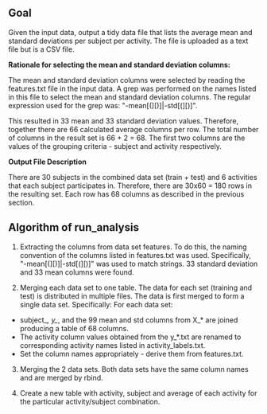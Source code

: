 Goal
---- 
Given the input data, output a tidy data file that lists the average mean and standard deviations per subject per activity. The file is uploaded as a text file but is a CSV file.

**Rationale for selecting the mean and standard deviation columns:**

The mean and standard deviation columns were selected by reading the features.txt file in the input data. A grep was performed on the names listed in this file 
to select the mean and standard deviation columns. The regular expression used for the grep was: "-mean[(][)]|-std[(][)]". 

This resulted in 33 mean and 33 standard deviation values. 
Therefore, together there are 66 calculated average columns per row. The total number of columns in the result set is 66 + 2 = 68. 
The first two columns are the values of the grouping criteria - subject and activity respectively.

**Output File Description**

There are 30 subjects in the combined data set (train + test) and 6 activities that each subject participates in. 
Therefore, there are 30x60 = 180 rows in the resulting set.
Each row has 68 columns as described in the previous section.

Algorithm of run_analysis 
-------------------------

1.  Extracting the columns from data set features. To do this, the naming convention of the columns listed in features.txt was used. Specifically, "-mean[(][)]|-std[(][)]" was used to match strings. 33 standard deviation and 33 mean columns were found.
   
2. Merging each data set to one table. The data for each set (training and test) is distributed in multiple files. The data is first
   merged to form a single data set. Specifically:
   For each data set:
 - subject_*, y_*, and the 99 mean and std columns from X_* are joined producing a table of 68 columns. 
 - The activity column values obtained from the y_*.txt are renamed to corresponding activity names listed in activity_labels.txt.
 - Set the column names appropriately - derive them from features.txt.

3. Merging the 2 data sets. Both data sets have the same column names and are merged by rbind.

4. Create a new table with activity, subject and average of each activity for the particular activity/subject combination.
